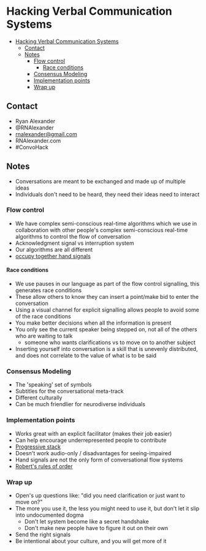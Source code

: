 # Hacking Verbal Communication Systems

- [Hacking Verbal Communication Systems](#hacking-verbal-communication-systems)
  - [Contact](#contact)
  - [Notes](#notes)
    - [Flow control](#flow-control)
      - [Race conditions](#race-conditions)
    - [Consensus Modeling](#consensus-modeling)
    - [Implementation points](#implementation-points)
    - [Wrap up](#wrap-up)

## Contact

- Ryan Alexander
- @RNAlexander
- rnalexander@gmail.com
- RNAlexander.com
- #ConvoHack

## Notes

- Conversations are meant to be exchanged and made up of multiple ideas
- Individuals don't need to be heard, they need their ideas need to interact

### Flow control

- We have complex semi-conscious real-time algorithms which we use in collaboration with other people's complex semi-conscious real-time algorithms to control the flow of conversation
- Acknowledgment signal vs interruption system
- Our algorithms are all different
- [occupy together hand signals](https://en.wikipedia.org/wiki/Occupy_movement_hand_signals#/media/File:Hands_signals-Occupy-A4.svg)

#### Race conditions

- We use pauses in our language as part of the flow control signalling, this generates race conditions
- These allow others to know they can insert a point/make bid to enter the conversation
- Using a visual channel for explicit signalling allows people to avoid some of the race conditions
- You make better decisions when all the information is present
- You only see the current speaker being stepped on, not all of the others who are waiting to talk
  - someone who wants clarifications vs to move on to another subject
- Inserting yourself into conversation is a skill that is unevenly distributed, and does not correlate to the value of what is to be said

### Consensus Modeling

- The 'speaking' set of symbols
- Subtitles for the conversational meta-track
- Different culturally
- Can be much friendlier for neurodiverse individuals

### Implementation points

- Works great with an explicit facilitator (makes their job easier)
- Can help encourage underrepresented people to contribute
- [Progressive stack](https://en.wikipedia.org/wiki/Progressive_stack)
- Doesn't work audio-only / disadvantages for seeing-impaired
- Hand signals are not the only form of conversational flow systems
- [Robert's rules of order](https://robertsrules.org)

### Wrap up

- Open's up questions like: "did you need clarification or just want to move on?"
- The more you use it, the less you might need to use it, but don't let it slip into undocumented dogma
  - Don't let system become like a secret handshake
  - Don't make new people have to figure it out on their own
- Send the right signals
- Be intentional about your culture, and you will get more of it
